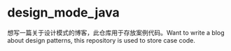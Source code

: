 # design_mode_java
想写一篇关于设计模式的博客，此仓库用于存放案例代码。Want to write a blog about design patterns, this repository is used to store case code.
